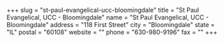+++
slug = "st-paul-evangelical-ucc-bloomingdale"
title = "St Paul Evangelical, UCC - Bloomingdale"
name = "St Paul Evangelical, UCC - Bloomingdale"
address = "118 First Street"
city = "Bloomingdale"
state = "IL"
postal = "60108"
website = ""
phone = "630-980-9196"
fax = ""
+++
